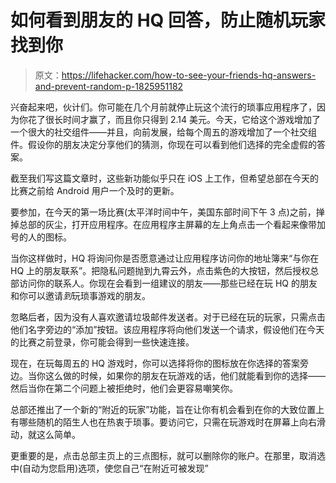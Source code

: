 # 如何看到朋友的 HQ 回答，防止随机玩家找到你

> 原文：<https://lifehacker.com/how-to-see-your-friends-hq-answers-and-prevent-random-p-1825951182>

兴奋起来吧，伙计们。你可能在几个月前就停止玩这个流行的琐事应用程序了，因为你花了很长时间才赢了，而且你只得到 2.14 美元。今天，它给这个游戏增加了一个很大的社交组件——并且，向前发展，给每个周五的游戏增加了一个社交组件。假设你的朋友决定分享他们的猜测，你现在可以看到他们选择的完全虚假的答案。



截至我们写这篇文章时，这些新功能似乎只在 iOS 上工作，但希望总部在今天的比赛之前给 Android 用户一个及时的更新。

要参加，在今天的第一场比赛(太平洋时间中午，美国东部时间下午 3 点)之前，掸掉总部的灰尘，打开应用程序。在应用程序主屏幕的左上角点击一个看起来像带加号的人的图标。

当你这样做时，HQ 将询问你是否愿意通过让应用程序访问你的地址簿来“与你在 HQ 上的朋友联系”。把隐私问题抛到九霄云外，点击紫色的大按钮，然后授权总部访问你的联系人。你现在会看到一组建议的朋友——那些已经在玩 HQ 的朋友和你可以邀请*到*玩琐事游戏的朋友。

忽略后者，因为没有人喜欢邀请垃圾邮件发送者。对于已经在玩的玩家，只需点击他们名字旁边的“添加”按钮。该应用程序将向他们发送一个请求，假设他们在今天的比赛之前登录，你可能会得到一些快速连接。

现在，在玩每周五的 HQ 游戏时，你可以选择将你的图标放在你选择的答案旁边。当你这么做的时候，如果你的朋友在玩游戏的话，他们就能看到你的选择——然后当你在第二个问题上被拒绝时，他们会更容易嘲笑你。

总部还推出了一个新的“附近的玩家”功能，旨在让你有机会看到在你的大致位置上有哪些随机的陌生人也在热衷于琐事。要访问它，只需在玩游戏时在屏幕上向右滑动，就这么简单。

更重要的是，点击总部主页上的三点图标，就可以删除你的账户。在那里，取消选中(自动为您启用)选项，使您自己“在附近可被发现”